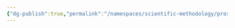 ```yaml
---
{"dg-publish":true,"permalink":"/namespaces/scientific-methodology/prospective-study/","created":"2025-07-04T15:57:31.983+01:00","updated":"2025-07-04T17:21:33.558+01:00"}
---
```



